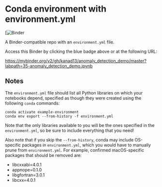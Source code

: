 # Conda environment with environment.yml

[![Binder](https://mybinder.org/v2/gh/kanad13/anomaly_detection_demo/master)

A Binder-compatible repo with an `environment.yml` file.

Access this Binder by clicking the blue badge above or at the following URL:

https://mybinder.org/v2/gh/kanad13/anomaly_detection_demo/master?labpath=35-anomaly_detection_demo.ipynb

## Notes

The `environment.yml` file should list all Python libraries on which your notebooks
depend, specified as though they were created using the following `conda` commands:

```
conda activate example-environment
conda env export --from-history -f environment.yml
```

Note that the only libraries available to you will be the ones specified in
the `environment.yml`, so be sure to include everything that you need!

Also note that if you skip the `--from-history`, conda may include OS-specific
packages in `environment.yml`, which you would have to manually prune from
`environment.yml`. For example, confirmed macOS-specific packages that should
be removed are:

- libcxxabi=4.0.1
- appnope=0.1.0
- libgfortran=3.0.1
- libcxx=4.0.1

